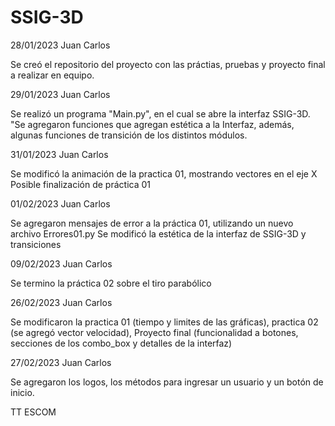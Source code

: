 # SSIG-3D

28/01/2023 Juan Carlos

Se creó el repositorio del proyecto con las práctias, pruebas y 
proyecto final a realizar en equipo.

29/01/2023 Juan Carlos

Se realizó un programa "Main.py", en el cual se abre la interfaz SSIG-3D.
"Se agregaron funciones que agregan estética a la Interfaz, además, algunas
funciones de transición de los distintos módulos.

31/01/2023 Juan Carlos

Se modificó la animación de la practica 01, mostrando vectores en el eje X
Posible finalización de práctica 01

01/02/2023 Juan Carlos

Se agregaron mensajes de error a la práctica 01, utilizando un nuevo archivo Errores01.py
Se modificó la estética de la interfaz de SSIG-3D y transiciones

09/02/2023 Juan Carlos

Se termino la práctica 02 sobre el tiro parabólico

26/02/2023 Juan Carlos

Se modificaron la practica 01 (tiempo y limites de las gráficas), practica 02 (se agregó vector velocidad), Proyecto final (funcionalidad a botones, secciones de los combo_box y detalles de la interfaz)

27/02/2023 Juan Carlos

Se agregaron los logos, los métodos para ingresar un usuario y un botón de inicio.

TT ESCOM

